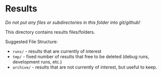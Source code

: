# Results

*Do not put any files or subdirectories in this folder into git/github!*

This directory contains results files/folders.

Suggested File Structure:

* `runs/` - results that are currently of interest
* `tmp/` - fixed number of results that free to be deleted (debug runs, development runs, etc.)
* `archive/` - results that are not currently of interest, but useful to keep.
